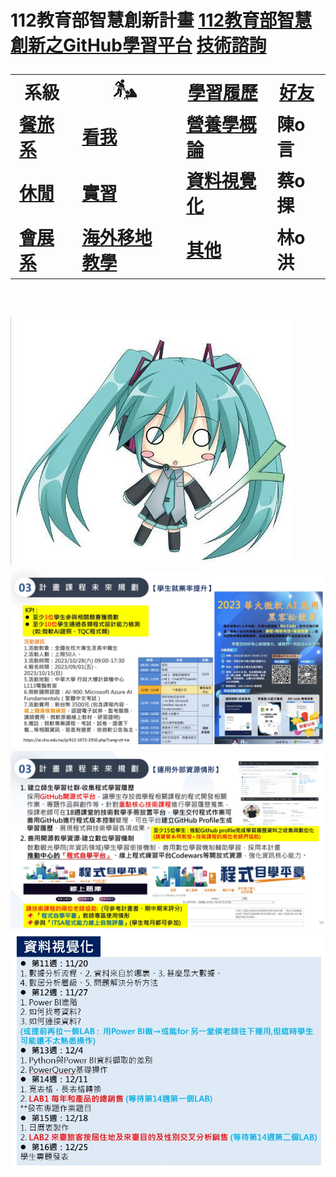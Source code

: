 # 112教育部智慧創新計畫 <a href="http://140.126.146.12:9090/GitHub2023/">112教育部智慧創新之GitHub學習平台</a>&nbsp;<a href="https://chat.openai.com/auth/login">技術諮詢</a> <table>   <tr>     <th>系級</th>     <th><img src="working.jpeg"></th>     <th><a href="">學習履歷</a></th>     <th><a href="https://chat.openai.com/">好友</a></th>   </tr>   <tr>     <td><a href="https://hm.chu.edu.tw/index.php?Lang=zh-tw">餐旅系</a></td>     <td><a href="https://www.youtube.com/watch?v=dK9rBfbUETw">看我</a></td>     <td><a href="">營養學概論</a></td>     <td>陳o言</td>   </tr>   <tr>     <td><a href="https://lm.chu.edu.tw/index.php?Lang=zh-tw">休閒</a></td>     <td><a href="https://lm.chu.edu.tw/p/412-1040-117.php?Lang=zh-tw">實習</a></td>     <td><a href="">資料視覺化</a></td>     <td>蔡o捰</td>   </tr>      <tr>     <td><a href="https://mice.chu.edu.tw/index.php?Lang=zh-tw">會展系</a></td>     <td><a href="https://mice.chu.edu.tw/p/412-1041-112.php?Lang=zh-tw">海外移地教學</a></td>     <td><a href="">其他</a></td>     <td>林o洪</td>   </tr>   </table><br><img src="1.jpg"> <img src="II_1.jpg"></img> <img src="II_2.jpg"></img> <img src="II_3.jpg" style="display:block; margin:auto;" ></img> 
